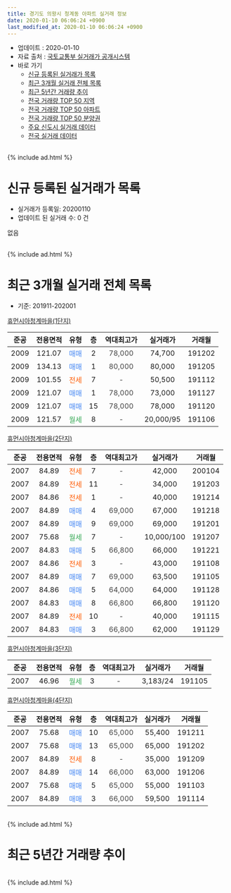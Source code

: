 ```yaml
---
title: 경기도 의왕시 청계동 아파트 실거래 정보
date: 2020-01-10 06:06:24 +0900
last_modified_at: 2020-01-10 06:06:24 +0900
---
```


* 업데이트 : 2020-01-10
* 자료 출처 : [국토교통부 실거래가 공개시스템](http://rt.molit.go.kr)
* 바로 가기
    * [신규 등록된 실거래가 목록](#신규-등록된-실거래가-목록)
    * [최근 3개월 실거래 전체 목록](#최근-3개월-실거래-전체-목록)
    * [최근 5년간 거래량 추이](#최근-5년간-거래량-추이)
    * [전국 거래량 TOP 50 지역](https://inasie.github.io/apt-trade-info/최근-3개월-전국에서-가장-거래가-많이-발생한-지역)
    * [전국 거래량 TOP 50 아파트](https://inasie.github.io/apt-trade-info/최근-3개월-전국에서-가장-거래가-많이-발생한-아파트)
    * [전국 거래량 TOP 50 분양권](https://inasie.github.io/apt-trade-info/최근-3개월-전국에서-가장-거래가-많이-발생한-분양권)
    * [주요 신도시 실거래 데이터](https://inasie.github.io/apt-trade-info/주요-신도시)
    * [전국 실거래 데이터](https://inasie.github.io/apt-trade-info/전국)
<br>
{% include ad.html %}
<br>

# 신규 등록된 실거래가 목록
* 실거래가 등록일: 20200110
* 업데이트 된 실거래 수: 0 건

없음

<br>
{% include ad.html %}
<br>

# 최근 3개월 실거래 전체 목록
* 기준: 201911-202001


[휴먼시아청계마을(1단지)](https://search.naver.com/search.naver?query=%EA%B2%BD%EA%B8%B0%EB%8F%84+%EC%9D%98%EC%99%95%EC%8B%9C+%EC%B2%AD%EA%B3%84%EB%8F%99+%ED%9C%B4%EB%A8%BC%EC%8B%9C%EC%95%84%EC%B2%AD%EA%B3%84%EB%A7%88%EC%9D%84%281%EB%8B%A8%EC%A7%80%29)

|준공|전용면적|유형|층|역대최고가|실거래가|거래월|
|:---:|:---:|:---:|:---:|:---:|:---:|:---:|
|2009|121.07|<span style="color:#4285f3">매매</span>|2|<span style="color:#444444">78,000</span>|74,700|191202|
|2009|134.13|<span style="color:#4285f3">매매</span>|1|<span style="color:#444444">80,000</span>|80,000|191205|
|2009|101.55|<span style="color:#ff5a00">전세</span>|7|<span style="color:#444444">-</span>|50,500|191112|
|2009|121.07|<span style="color:#4285f3">매매</span>|1|<span style="color:#444444">78,000</span>|73,000|191127|
|2009|121.07|<span style="color:#4285f3">매매</span>|15|<span style="color:#444444">78,000</span>|78,000|191120|
|2009|121.57|<span style="color:#34a853">월세</span>|8|<span style="color:#444444">-</span>|20,000/95|191106|

[휴먼시아청계마을(2단지)](https://search.naver.com/search.naver?query=%EA%B2%BD%EA%B8%B0%EB%8F%84+%EC%9D%98%EC%99%95%EC%8B%9C+%EC%B2%AD%EA%B3%84%EB%8F%99+%ED%9C%B4%EB%A8%BC%EC%8B%9C%EC%95%84%EC%B2%AD%EA%B3%84%EB%A7%88%EC%9D%84%282%EB%8B%A8%EC%A7%80%29)

|준공|전용면적|유형|층|역대최고가|실거래가|거래월|
|:---:|:---:|:---:|:---:|:---:|:---:|:---:|
|2007|84.89|<span style="color:#ff5a00">전세</span>|7|<span style="color:#444444">-</span>|42,000|200104|
|2007|84.89|<span style="color:#ff5a00">전세</span>|11|<span style="color:#444444">-</span>|34,000|191203|
|2007|84.86|<span style="color:#ff5a00">전세</span>|1|<span style="color:#444444">-</span>|40,000|191214|
|2007|84.89|<span style="color:#4285f3">매매</span>|4|<span style="color:#444444">69,000</span>|67,000|191218|
|2007|84.89|<span style="color:#4285f3">매매</span>|9|<span style="color:#444444">69,000</span>|69,000|191201|
|2007|75.68|<span style="color:#34a853">월세</span>|7|<span style="color:#444444">-</span>|10,000/100|191207|
|2007|84.83|<span style="color:#4285f3">매매</span>|5|<span style="color:#444444">66,800</span>|66,000|191221|
|2007|84.86|<span style="color:#ff5a00">전세</span>|3|<span style="color:#444444">-</span>|43,000|191108|
|2007|84.89|<span style="color:#4285f3">매매</span>|7|<span style="color:#444444">69,000</span>|63,500|191105|
|2007|84.86|<span style="color:#4285f3">매매</span>|5|<span style="color:#444444">64,000</span>|64,000|191128|
|2007|84.83|<span style="color:#4285f3">매매</span>|8|<span style="color:#444444">66,800</span>|66,800|191120|
|2007|84.89|<span style="color:#ff5a00">전세</span>|10|<span style="color:#444444">-</span>|40,000|191115|
|2007|84.83|<span style="color:#4285f3">매매</span>|3|<span style="color:#444444">66,800</span>|62,000|191129|

[휴먼시아청계마을(3단지)](https://search.naver.com/search.naver?query=%EA%B2%BD%EA%B8%B0%EB%8F%84+%EC%9D%98%EC%99%95%EC%8B%9C+%EC%B2%AD%EA%B3%84%EB%8F%99+%ED%9C%B4%EB%A8%BC%EC%8B%9C%EC%95%84%EC%B2%AD%EA%B3%84%EB%A7%88%EC%9D%84%283%EB%8B%A8%EC%A7%80%29)

|준공|전용면적|유형|층|역대최고가|실거래가|거래월|
|:---:|:---:|:---:|:---:|:---:|:---:|:---:|
|2007|46.96|<span style="color:#34a853">월세</span>|3|<span style="color:#444444">-</span>|3,183/24|191105|

[휴먼시아청계마을(4단지)](https://search.naver.com/search.naver?query=%EA%B2%BD%EA%B8%B0%EB%8F%84+%EC%9D%98%EC%99%95%EC%8B%9C+%EC%B2%AD%EA%B3%84%EB%8F%99+%ED%9C%B4%EB%A8%BC%EC%8B%9C%EC%95%84%EC%B2%AD%EA%B3%84%EB%A7%88%EC%9D%84%284%EB%8B%A8%EC%A7%80%29)

|준공|전용면적|유형|층|역대최고가|실거래가|거래월|
|:---:|:---:|:---:|:---:|:---:|:---:|:---:|
|2007|75.68|<span style="color:#4285f3">매매</span>|10|<span style="color:#444444">65,000</span>|55,400|191211|
|2007|75.68|<span style="color:#4285f3">매매</span>|13|<span style="color:#444444">65,000</span>|65,000|191202|
|2007|84.89|<span style="color:#ff5a00">전세</span>|8|<span style="color:#444444">-</span>|35,000|191209|
|2007|84.89|<span style="color:#4285f3">매매</span>|14|<span style="color:#444444">66,000</span>|63,000|191206|
|2007|75.68|<span style="color:#4285f3">매매</span>|5|<span style="color:#444444">65,000</span>|55,000|191103|
|2007|84.89|<span style="color:#4285f3">매매</span>|3|<span style="color:#444444">66,000</span>|59,500|191114|


<br>
{% include ad.html %}
<br>

# 최근 5년간 거래량 추이


<div style="width:100%;">
    <canvas id="deal_progress" height="200"></canvas>
</div>

<script>
new Chart(document.getElementById("deal_progress"), {
    type: 'line',
    data: {
        labels: ['201501','201502','201503','201504','201505','201506','201507','201508','201509','201510','201511','201512','201601','201602','201603','201604','201605','201606','201607','201608','201609','201610','201611','201612','201701','201702','201703','201704','201705','201706','201707','201708','201709','201710','201711','201712','201801','201802','201803','201804','201805','201806','201807','201808','201809','201810','201811','201812','201901','201902','201903','201904','201905','201906','201907','201908','201909','201910','201911','201912','202001'],
        datasets: [{
            label: '매매',
            pointRadius: 1,
            data: [9, 6, 8, 7, 11, 4, 10, 10, 5, 16, 6, 2, 4, 4, 7, 5, 9, 6, 5, 2, 5, 9, 5, 2, 3, 5, 7, 12, 10, 7, 15, 4, 9, 5, 4, 3, 8, 18, 7, 1, 2, 1, 2, 13, 12, 7, 4, 2, 1, 1, 1, 2, 3, 6, 1, 6, 6, 6, 8, 8, 0],
            borderColor: "rgba(255, 201, 14, 1)",
            backgroundColor: "rgba(255, 201, 14, 0.5)",
            fill: false,
            lineTension: 0
        },{
            label: '전월세',
            pointRadius: 1,
            data: [12, 6, 16, 5, 10, 3, 7, 49, 7, 13, 3, 11, 7, 12, 11, 6, 10, 10, 8, 4, 10, 4, 12, 5, 11, 6, 16, 8, 16, 8, 9, 45, 10, 8, 12, 8, 7, 15, 12, 13, 8, 12, 4, 6, 6, 6, 5, 11, 8, 7, 7, 8, 12, 12, 8, 86, 8, 8, 5, 4, 1],
            borderColor: "rgba(0, 141, 185, 1)",
            backgroundColor: "rgba(0, 141, 185, 0.5)",
            fill: false,
            lineTension: 0
        }
        ]
    },
    options: {
        responsive: true,
        title: {
            display: false
        },
        tooltips: {
            mode: 'index',
            intersect: false
        },
        hover: {
            mode: 'nearest',
            intersect: true
        },
        scales: {
            xAxes: [{
                display: true,
                scaleLabel: {
                    display: true,
                    labelString: '년/월'
                }
            }],
            yAxes: [{
                display: true,
                ticks: {
                    suggestedMin: 0,
                },
                scaleLabel: {
                    display: true,
                    labelString: '실거래 수'
                }
            }]
        }
    }
});

</script>


<br>
{% include ad.html %}
<br>

